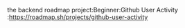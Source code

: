 the backend roadmap project:Beginner:Github User Activity
:https://roadmap.sh/projects/github-user-activity
